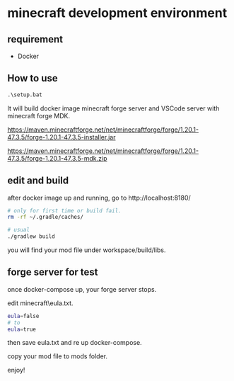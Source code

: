 # minecraft development environment

## requirement

- Docker

## How to use

```bat
.\setup.bat
```

It will build docker image minecraft forge server and VSCode server with minecraft forge MDK.

https://maven.minecraftforge.net/net/minecraftforge/forge/1.20.1-47.3.5/forge-1.20.1-47.3.5-installer.jar

https://maven.minecraftforge.net/net/minecraftforge/forge/1.20.1-47.3.5/forge-1.20.1-47.3.5-mdk.zip


## edit and build

after docker image up and running, go to http://localhost:8180/

```bash
# only for first time or build fail.
rm -rf ~/.gradle/caches/

# usual
./gradlew build
```

you will find your mod file under workspace/build/libs.

## forge server for test

once docker-compose up, your forge server stops.

edit minecraft\eula.txt.

```bash
eula=false
# to
eula=true
```

then save eula.txt and re up docker-compose.

copy your mod file to mods folder.

enjoy!